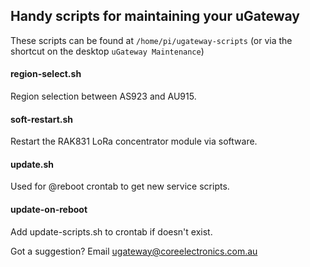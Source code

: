 ## Handy scripts for maintaining your uGateway
These scripts can be found at ```/home/pi/ugateway-scripts``` (or via the shortcut on the desktop ```uGateway Maintenance```)

#### region-select.sh
Region selection between AS923 and AU915.

#### soft-restart.sh
Restart the RAK831 LoRa concentrator module via software.

#### update.sh
Used for @reboot crontab to get new service scripts.

#### update-on-reboot
Add update-scripts.sh to crontab if doesn't exist.


Got a suggestion? Email ugateway@coreelectronics.com.au
